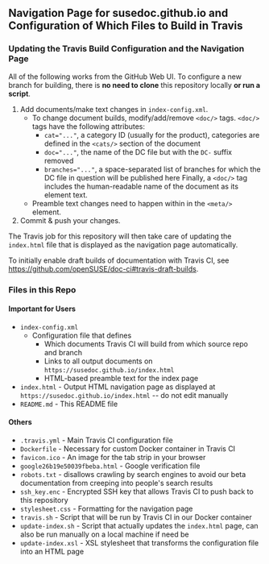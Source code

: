 ## Navigation Page for susedoc.github.io and Configuration of Which Files to Build in Travis

### Updating the Travis Build Configuration and the Navigation Page

All of the following works from the GitHub Web UI. To configure a new branch for
building, there is **no need to clone** this repository locally
**or run a script**.

1. Add documents/make text changes in `index-config.xml`.
   * To change document builds, modify/add/remove `<doc/>` tags. `<doc/>` tags have the following attributes:
      * `cat="..."`, a category ID (usually for the product), categories are defined in the `<cats/>` section of the document
      * `doc="..."`, the name of the DC file but with the `DC-` suffix removed
      * `branches="..."`, a space-separated list of branches for which the DC file in question will be published here
     Finally, a `<doc/>` tag includes the human-readable name of the document as its element text.
   * Preamble text changes need to happen within in the `<meta/>` element.
2. Commit & push your changes.

The Travis job for this repository will then take care of updating the
`index.html` file that is displayed as the navigation page automatically.


To initially enable draft builds of documentation with Travis CI, see https://github.com/openSUSE/doc-ci#travis-draft-builds.


### Files in this Repo

#### Important for Users

* `index-config.xml`
   * Configuration file that defines
      * Which documents Travis CI will build from which source repo and branch
      * Links to all output documents on `https://susedoc.github.io/index.html`
      * HTML-based preamble text for the index page
* `index.html` - Output HTML navigation page as displayed at `https://susedoc.github.io/index.html` -- do not edit manually
* `README.md` - This README file


#### Others

* `.travis.yml` - Main Travis CI configuration file
* `Dockerfile` - Necessary for custom Docker container in Travis CI
* `favicon.ico` - An image for the tab strip in your browser
* `google26b19e50039fbeba.html` - Google verification file
* `robots.txt` - disallows crawling by search engines to avoid our beta documentation from creeping into people's search results
* `ssh_key.enc` - Encrypted SSH key that allows Travis CI to push back to this repository
* `stylesheet.css` - Formatting for the navigation page
* `travis.sh` - Script that will be run by Travis CI in our Docker container
* `update-index.sh` - Script that actually updates the `index.html` page, can also be run manually on a local machine if need be
* `update-index.xsl` - XSL stylesheet that transforms the configuration file into an HTML page
